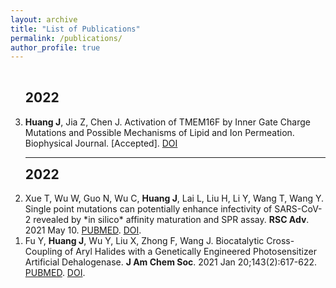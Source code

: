 ```yaml
---
layout: archive
title: "List of Publications"
permalink: /publications/
author_profile: true
---
```


<!-- reversed order of the publication list; this is an easy to do this-->
<br>
<ol reversed>
<h2 style='margin-top:0'>2022</h2>

<li>
<b>Huang J</b>, Jia Z, Chen J. Activation of TMEM16F by Inner Gate Charge Mutations and Possible Mechanisms of Lipid and Ion Permeation. Biophysical Journal. [Accepted].
<a href="">DOI</a>
</li>

<hr>
<h2 style='margin-top:0'>2022</h2>

<li>
Xue T, Wu W, Guo N, Wu C, <b>Huang J</b>, Lai L, Liu H, Li Y, Wang T, Wang Y. Single point mutations can potentially enhance infectivity of SARS-CoV-2 revealed by *in silico* affinity maturation and SPR assay. <b>RSC Adv</b>. 2021 May 10.
<a href="https://pubmed.ncbi.nlm.nih.gov/35423963/">PUBMED</a>.
<a href="https://pubs.rsc.org/en/content/articlelanding/2021/RA/D1RA00426C">DOI</a>.
</li>

<li>
Fu Y, <b>Huang J</b>, Wu Y, Liu X, Zhong F, Wang J. Biocatalytic Cross-Coupling of Aryl Halides with a Genetically Engineered Photosensitizer Artificial Dehalogenase. <b>J Am Chem Soc</b>. 2021 Jan 20;143(2):617-622.
<a href="https://pubmed.ncbi.nlm.nih.gov/33410683/">PUBMED</a>. 
<a href="https://pubs.acs.org/doi/10.1021/jacs.0c10882">DOI</a>.
</li>

</ol>
